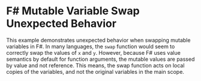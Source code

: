 # F# Mutable Variable Swap Unexpected Behavior

This example demonstrates unexpected behavior when swapping mutable variables in F#.  In many languages, the `swap` function would seem to correctly swap the values of `x` and `y`. However, because F# uses value semantics by default for function arguments, the mutable values are passed by value and not reference.  This means, the swap function acts on local copies of the variables, and not the original variables in the main scope.
